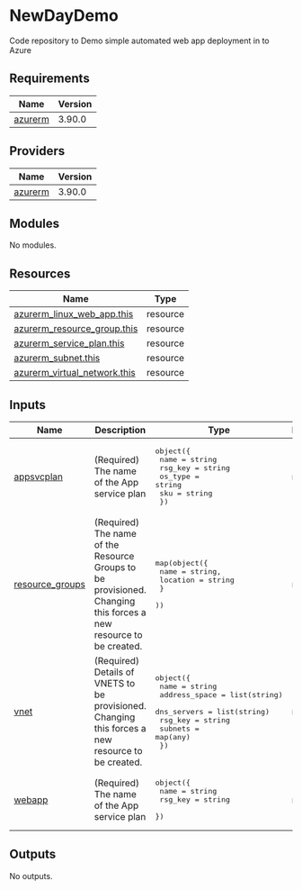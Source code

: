 # NewDayDemo
Code repository to Demo simple automated web app deployment in to Azure

<!-- BEGIN_TF_DOCS -->
## Requirements

| Name | Version |
|------|---------|
| <a name="requirement_azurerm"></a> [azurerm](#requirement\_azurerm) | 3.90.0 |

## Providers

| Name | Version |
|------|---------|
| <a name="provider_azurerm"></a> [azurerm](#provider\_azurerm) | 3.90.0 |

## Modules

No modules.

## Resources

| Name | Type |
|------|------|
| [azurerm_linux_web_app.this](https://registry.terraform.io/providers/hashicorp/azurerm/3.90.0/docs/resources/linux_web_app) | resource |
| [azurerm_resource_group.this](https://registry.terraform.io/providers/hashicorp/azurerm/3.90.0/docs/resources/resource_group) | resource |
| [azurerm_service_plan.this](https://registry.terraform.io/providers/hashicorp/azurerm/3.90.0/docs/resources/service_plan) | resource |
| [azurerm_subnet.this](https://registry.terraform.io/providers/hashicorp/azurerm/3.90.0/docs/resources/subnet) | resource |
| [azurerm_virtual_network.this](https://registry.terraform.io/providers/hashicorp/azurerm/3.90.0/docs/resources/virtual_network) | resource |

## Inputs

| Name | Description | Type | Default | Required |
|------|-------------|------|---------|:--------:|
| <a name="input_appsvcplan"></a> [appsvcplan](#input\_appsvcplan) | (Required) The name of the App service plan | <pre>object({<br>    name    = string<br>    rsg_key = string<br>    os_type = string<br>    sku     = string<br>  })</pre> | n/a | yes |
| <a name="input_resource_groups"></a> [resource\_groups](#input\_resource\_groups) | (Required) The name of the Resource Groups to be provisioned. Changing this forces a new resource to be created. | <pre>map(object({<br>    name     = string,<br>    location = string<br>    }<br>  ))</pre> | n/a | yes |
| <a name="input_vnet"></a> [vnet](#input\_vnet) | (Required) Details of VNETS to be provisioned. Changing this forces a new resource to be created. | <pre>object({<br>    name          = string<br>    address_space = list(string)<br>    dns_servers   = list(string)<br>    rsg_key       = string<br>    subnets       = map(any)<br>  })</pre> | n/a | yes |
| <a name="input_webapp"></a> [webapp](#input\_webapp) | (Required) The name of the App service plan | <pre>object({<br>    name    = string<br>    rsg_key = string<br>  })</pre> | n/a | yes |

## Outputs

No outputs.
<!-- END_TF_DOCS -->